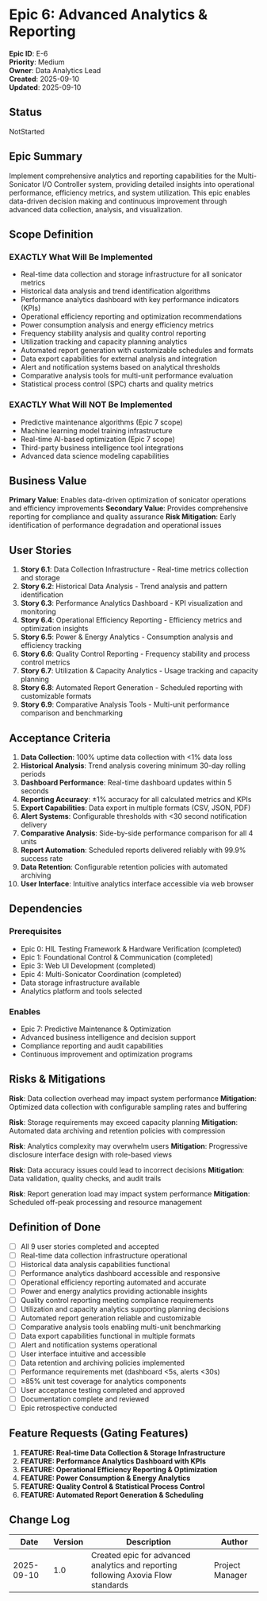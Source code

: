 # Epic 6: Advanced Analytics & Reporting

**Epic ID**: E-6  
**Priority**: Medium  
**Owner**: Data Analytics Lead  
**Created**: 2025-09-10  
**Updated**: 2025-09-10  

## Status

NotStarted

## Epic Summary

Implement comprehensive analytics and reporting capabilities for the Multi-Sonicator I/O Controller system, providing detailed insights into operational performance, efficiency metrics, and system utilization. This epic enables data-driven decision making and continuous improvement through advanced data collection, analysis, and visualization.

## Scope Definition

### EXACTLY What Will Be Implemented

- Real-time data collection and storage infrastructure for all sonicator metrics
- Historical data analysis and trend identification algorithms
- Performance analytics dashboard with key performance indicators (KPIs)
- Operational efficiency reporting and optimization recommendations
- Power consumption analysis and energy efficiency metrics
- Frequency stability analysis and quality control reporting
- Utilization tracking and capacity planning analytics
- Automated report generation with customizable schedules and formats
- Data export capabilities for external analysis and integration
- Alert and notification systems based on analytical thresholds
- Comparative analysis tools for multi-unit performance evaluation
- Statistical process control (SPC) charts and quality metrics

### EXACTLY What Will NOT Be Implemented

- Predictive maintenance algorithms (Epic 7 scope)
- Machine learning model training infrastructure
- Real-time AI-based optimization (Epic 7 scope)
- Third-party business intelligence tool integrations
- Advanced data science modeling capabilities

## Business Value

**Primary Value**: Enables data-driven optimization of sonicator operations and efficiency improvements
**Secondary Value**: Provides comprehensive reporting for compliance and quality assurance
**Risk Mitigation**: Early identification of performance degradation and operational issues

## User Stories

1. **Story 6.1**: Data Collection Infrastructure - Real-time metrics collection and storage
2. **Story 6.2**: Historical Data Analysis - Trend analysis and pattern identification
3. **Story 6.3**: Performance Analytics Dashboard - KPI visualization and monitoring
4. **Story 6.4**: Operational Efficiency Reporting - Efficiency metrics and optimization insights
5. **Story 6.5**: Power & Energy Analytics - Consumption analysis and efficiency tracking
6. **Story 6.6**: Quality Control Reporting - Frequency stability and process control metrics
7. **Story 6.7**: Utilization & Capacity Analytics - Usage tracking and capacity planning
8. **Story 6.8**: Automated Report Generation - Scheduled reporting with customizable formats
9. **Story 6.9**: Comparative Analysis Tools - Multi-unit performance comparison and benchmarking

## Acceptance Criteria

1. **Data Collection**: 100% uptime data collection with <1% data loss
2. **Historical Analysis**: Trend analysis covering minimum 30-day rolling periods
3. **Dashboard Performance**: Real-time dashboard updates within 5 seconds
4. **Reporting Accuracy**: ±1% accuracy for all calculated metrics and KPIs
5. **Export Capabilities**: Data export in multiple formats (CSV, JSON, PDF)
6. **Alert Systems**: Configurable thresholds with <30 second notification delivery
7. **Comparative Analysis**: Side-by-side performance comparison for all 4 units
8. **Report Automation**: Scheduled reports delivered reliably with 99.9% success rate
9. **Data Retention**: Configurable retention policies with automated archiving
10. **User Interface**: Intuitive analytics interface accessible via web browser

## Dependencies

### Prerequisites

- Epic 0: HIL Testing Framework & Hardware Verification (completed)
- Epic 1: Foundational Control & Communication (completed)
- Epic 3: Web UI Development (completed)
- Epic 4: Multi-Sonicator Coordination (completed)
- Data storage infrastructure available
- Analytics platform and tools selected

### Enables

- Epic 7: Predictive Maintenance & Optimization
- Advanced business intelligence and decision support
- Compliance reporting and audit capabilities
- Continuous improvement and optimization programs

## Risks & Mitigations

**Risk**: Data collection overhead may impact system performance
**Mitigation**: Optimized data collection with configurable sampling rates and buffering

**Risk**: Storage requirements may exceed capacity planning
**Mitigation**: Automated data archiving and retention policies with compression

**Risk**: Analytics complexity may overwhelm users
**Mitigation**: Progressive disclosure interface design with role-based views

**Risk**: Data accuracy issues could lead to incorrect decisions
**Mitigation**: Data validation, quality checks, and audit trails

**Risk**: Report generation load may impact system performance
**Mitigation**: Scheduled off-peak processing and resource management

## Definition of Done

- [ ] All 9 user stories completed and accepted
- [ ] Real-time data collection infrastructure operational
- [ ] Historical data analysis capabilities functional
- [ ] Performance analytics dashboard accessible and responsive
- [ ] Operational efficiency reporting automated and accurate
- [ ] Power and energy analytics providing actionable insights
- [ ] Quality control reporting meeting compliance requirements
- [ ] Utilization and capacity analytics supporting planning decisions
- [ ] Automated report generation reliable and customizable
- [ ] Comparative analysis tools enabling multi-unit benchmarking
- [ ] Data export capabilities functional in multiple formats
- [ ] Alert and notification systems operational
- [ ] User interface intuitive and accessible
- [ ] Data retention and archiving policies implemented
- [ ] Performance requirements met (dashboard <5s, alerts <30s)
- [ ] ≥85% unit test coverage for analytics components
- [ ] User acceptance testing completed and approved
- [ ] Documentation complete and reviewed
- [ ] Epic retrospective conducted

## Feature Requests (Gating Features)

1. **FEATURE: Real-time Data Collection & Storage Infrastructure**
2. **FEATURE: Performance Analytics Dashboard with KPIs**
3. **FEATURE: Operational Efficiency Reporting & Optimization**
4. **FEATURE: Power Consumption & Energy Analytics**
5. **FEATURE: Quality Control & Statistical Process Control**
6. **FEATURE: Automated Report Generation & Scheduling**

## Change Log

| Date | Version | Description | Author |
|------|---------|-------------|--------|
| 2025-09-10 | 1.0 | Created epic for advanced analytics and reporting following Axovia Flow standards | Project Manager |
